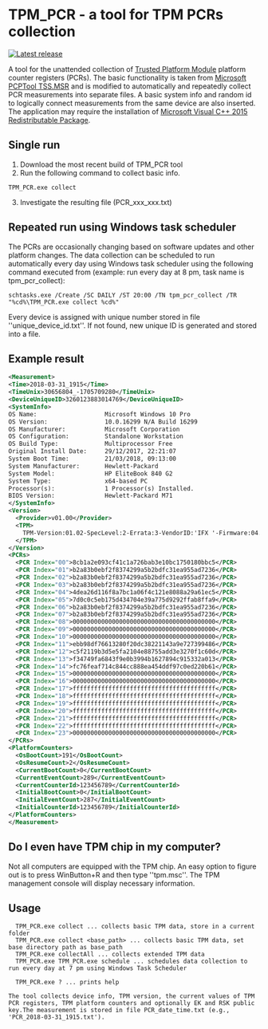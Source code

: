 TPM_PCR - a tool for TPM PCRs collection
=======
[![Latest release](https://img.shields.io/github/release/petrs/TPM_PCR.svg)](https://github.com/petrs/TPM_PCR/releases/latest)

A tool for the unattended collection of [Trusted Platform Module](https://en.wikipedia.org/wiki/Trusted_Platform_Module) platform counter registers (PCRs). The basic functionality is taken from [Microsoft PCPTool TSS.MSR](https://github.com/Microsoft/TSS.MSR/tree/master/PCPTool.v11) and is modified to automatically and repeatedly collect PCR measurements into separate files. A basic system info and random id to logically connect measurements from the same device are also inserted. The application may require the installation of [Microsoft Visual C++ 2015 Redistributable Package](https://www.microsoft.com/en-us/download/details.aspx?id=53840).

## Single run

1. Download the most recent build of TPM_PCR tool
2. Run the following command to collect basic info.
```
TPM_PCR.exe collect
```
3. Investigate the resulting file (PCR_xxx_xxx.txt)

## Repeated run using Windows task scheduler
The PCRs are occasionally changing based on software updates and other platform changes. The data collection can be scheduled to run automatically every day using Windows task scheduler using the following command executed from (example: run every day at 8 pm, task name is tpm_pcr_collect):
```
schtasks.exe /Create /SC DAILY /ST 20:00 /TN tpm_pcr_collect /TR "%cd%\TPM_PCR.exe collect %cd%"
```
Every device is assigned with unique number stored in file ''unique_device_id.txt''. If not found, new unique ID is generated and stored into a file.

## Example result
```xml
<Measurement>
<Time>2018-03-31_1915</Time>
<TimeUnix>30656804_-1705709280</TimeUnix>
<DeviceUniqueID>3260123883014769</DeviceUniqueID>
<SystemInfo>
OS Name:                   Microsoft Windows 10 Pro
OS Version:                10.0.16299 N/A Build 16299
OS Manufacturer:           Microsoft Corporation
OS Configuration:          Standalone Workstation
OS Build Type:             Multiprocessor Free
Original Install Date:     29/12/2017, 22:21:07
System Boot Time:          21/03/2018, 09:13:00
System Manufacturer:       Hewlett-Packard
System Model:              HP EliteBook 840 G2
System Type:               x64-based PC
Processor(s):              1 Processor(s) Installed.
BIOS Version:              Hewlett-Packard M71 
</SystemInfo>
<Version>
  <Provider>v01.00</Provider>
  <TPM>
    TPM-Version:01.02-SpecLevel:2-Errata:3-VendorID:'IFX '-Firmware:04.40
  </TPM>
</Version>
<PCRs>
  <PCR Index="00">8cb1a2e093cf41c1a726bab3e10bc1750180bbc5</PCR>
  <PCR Index="01">b2a83b0ebf2f8374299a5b2bdfc31ea955ad7236</PCR>
  <PCR Index="02">b2a83b0ebf2f8374299a5b2bdfc31ea955ad7236</PCR>
  <PCR Index="03">b2a83b0ebf2f8374299a5b2bdfc31ea955ad7236</PCR>
  <PCR Index="04">4dea26d116f8a7bc1a06f4c121e8088a29a61ec5</PCR>
  <PCR Index="05">7d0c0c5eb175d434704e39a775d9292ffab8ffa9</PCR>
  <PCR Index="06">b2a83b0ebf2f8374299a5b2bdfc31ea955ad7236</PCR>
  <PCR Index="07">b2a83b0ebf2f8374299a5b2bdfc31ea955ad7236</PCR>
  <PCR Index="08">0000000000000000000000000000000000000000</PCR>
  <PCR Index="09">0000000000000000000000000000000000000000</PCR>
  <PCR Index="10">0000000000000000000000000000000000000000</PCR>
  <PCR Index="11">ebb98df76613280f20dc38221143a9e727399486</PCR>
  <PCR Index="12">c5f2119b3d5e5fa2104e88755add3e3270f1c60d</PCR>
  <PCR Index="13">f34749fa6843f9e0b3994b1627894c915332a013</PCR>
  <PCR Index="14">fc76feaf714c844cc888ea454ddf97c0ed220b61</PCR>
  <PCR Index="15">0000000000000000000000000000000000000000</PCR>
  <PCR Index="16">0000000000000000000000000000000000000000</PCR>
  <PCR Index="17">ffffffffffffffffffffffffffffffffffffffff</PCR>
  <PCR Index="18">ffffffffffffffffffffffffffffffffffffffff</PCR>
  <PCR Index="19">ffffffffffffffffffffffffffffffffffffffff</PCR>
  <PCR Index="20">ffffffffffffffffffffffffffffffffffffffff</PCR>
  <PCR Index="21">ffffffffffffffffffffffffffffffffffffffff</PCR>
  <PCR Index="22">ffffffffffffffffffffffffffffffffffffffff</PCR>
  <PCR Index="23">0000000000000000000000000000000000000000</PCR>
</PCRs>
<PlatformCounters>
  <OsBootCount>191</OsBootCount>
  <OsResumeCount>2</OsResumeCount>
  <CurrentBootCount>0</CurrentBootCount>
  <CurrentEventCount>289</CurrentEventCount>
  <CurrentCounterId>123456789</CurrentCounterId>
  <InitialBootCount>0</InitialBootCount>
  <InitialEventCount>287</InitialEventCount>
  <InitialCounterId>123456789</InitialCounterId>
</PlatformCounters>
</Measurement>
```

## Do I even have TPM chip in my computer?
Not all computers are equipped with the TPM chip. An easy option to figure out is to press WinButton+R and then type ''tpm.msc''. The TPM management console will display necessary information.

## Usage
```
  TPM_PCR.exe collect ... collects basic TPM data, store in a current folder
  TPM_PCR.exe collect <base_path> ... collects basic TPM data, set base directory path as base_path
  TPM_PCR.exe collectAll ... collects extended TPM data
  TPM_PCR.exe TPM_PCR.exe schedule ... schedules data collection to run every day at 7 pm using Windows Task Scheduler
  
  TPM_PCR.exe ? ... prints help
  
The tool collects device info, TPM version, the current values of TPM PCR registers, TPM platform counters and optionally EK and RSK public key.The measurement is stored in file PCR_date_time.txt (e.g., 'PCR_2018-03-31_1915.txt').
```  
